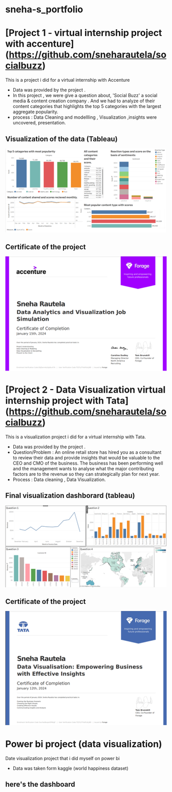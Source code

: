 # sneha-s_portfolio

# [Project 1 - virtual internship project with accenture] (https://github.com/sneharautela/socialbuzz)

This is a project i did for a virtual internship with Accenture 

* Data was provided by the project .
* In this project , we were give a question about, 'Social Buzz' a social media & content creation company . And we had to analyze of their content categories that highlights the top 5 categories with the largest 
  aggregate popularity. 
* process : Data Cleaning and modellling , Visualization ,insights were uncovered, presentation.


## Visualization of the data (Tableau)
![](picture(26).png)

## Certificate of the project
![](picture(25).png)



# [Project 2 - Data Visualization virtual internship project with Tata] (https://github.com/sneharautela/socialbuzz)

This is a visualization project i did for a virtual internship with Tata.

* Data was provided by the project .
* Question/Problem : An online retail store has hired you as a consultant to review their data and provide insights that would be valuable to the CEO and CMO of the business. The business has been performing well 
  and the management wants to analyse what the major contributing factors are to the revenue so they can strategically plan for next year.
* Process : Data cleaning , Data Visualization.


## Final visualization dashborard (tableau)
![](picture(27).png)

## Certificate of the project
![](Picture(28).png)



# Power bi project (data visualization)

Date visualization project that i did myself on power bi

* Data was taken form kaggle (world happiness dataset)

## here's the dashboard


